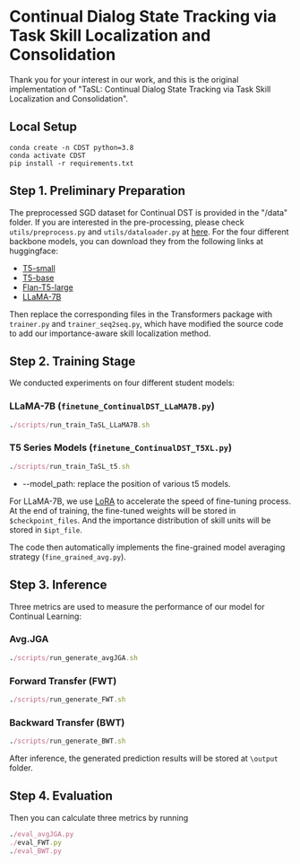 # Continual Dialog State Tracking via Task Skill Localization and Consolidation
Thank you for your interest in our work, and this is the original implementation of "TaSL: Continual Dialog State Tracking via Task Skill Localization and Consolidation".

## Local Setup
```
conda create -n CDST python=3.8
conda activate CDST
pip install -r requirements.txt
```

## Step 1. Preliminary Preparation
The preprocessed SGD dataset for Continual DST is provided in the "/data" folder. If you are interested in the pre-processing, please check `utils/preprocess.py` and `utils/dataloader.py` at [here](https://github.com/thu-coai/CPT4DST).
For the four different backbone models, you can download they from the following links at huggingface:
* [T5-small](https://huggingface.co/google-t5/t5-small)
* [T5-base](https://huggingface.co/google-t5/t5-base)
* [Flan-T5-large](https://huggingface.co/google/flan-t5-large)
* [LLaMA-7B](https://huggingface.co/yahma/llama-7b-hf)


Then replace the corresponding files in the Transformers package with `trainer.py` and `trainer_seq2seq.py`, which have modified the source code to add our importance-aware skill localization method.


## Step 2. Training Stage
We conducted experiments on four different student models:
### LLaMA-7B (`finetune_ContinualDST_LLaMA7B.py`)
```ruby
./scripts/run_train_TaSL_LLaMA7B.sh
```
### T5 Series Models (`finetune_ContinualDST_T5XL.py`)
```ruby
./scripts/run_train_TaSL_t5.sh
```
* --model_path: replace the position of various t5 models.

For LLaMA-7B, we use [LoRA](https://github.com/microsoft/LoRA) to accelerate the speed of fine-tuning process. At the end of training, the fine-tuned weights will be stored in `$checkpoint_files`. And the importance distribution of skill units will be stored in `$ipt_file`.

The code then automatically implements the fine-grained model averaging strategy (`fine_grained_avg.py`).


## Step 3. Inference
Three metrics are used to measure the performance of our model for Continual Learning:

### **Avg.JGA**
```ruby
./scripts/run_generate_avgJGA.sh
```
### Forward Transfer (**FWT**)
```ruby
./scripts/run_generate_FWT.sh
```
### Backward Transfer (**BWT**)
```ruby
./scripts/run_generate_BWT.sh
```
After inference, the generated prediction results will be stored at `\output` folder. 


## Step 4. Evaluation
Then you can calculate three metrics by running
```ruby
./eval_avgJGA.py
./eval_FWT.py
./eval_BWT.py
```


